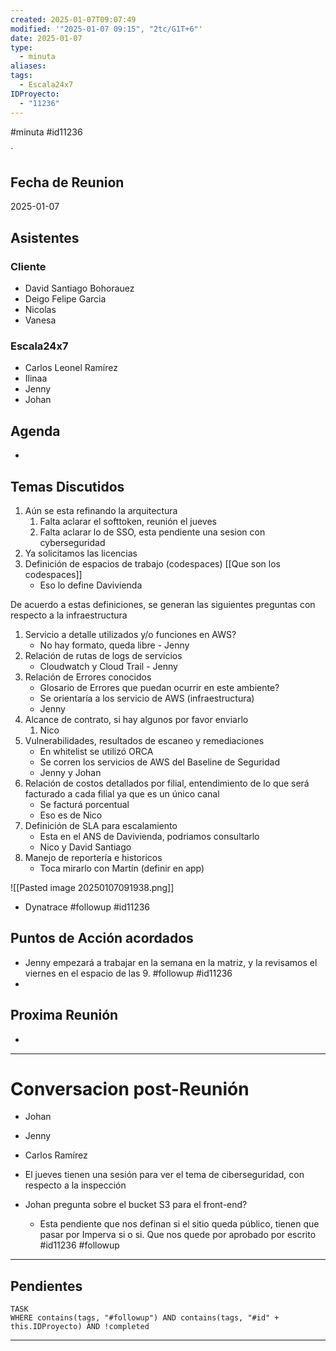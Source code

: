 ```yaml
---
created: 2025-01-07T09:07:49
modified: '"2025-01-07 09:15", "2tc/G1T+6"'
date: 2025-01-07
type:
  - minuta
aliases: 
tags:
  - Escala24x7
IDProyecto:
  - "11236"
---
```

#minuta 
#id11236

`


## Fecha de Reunion
2025-01-07

## Asistentes

### Cliente
* David Santiago Bohorauez
* Deigo Felipe Garcia 
* Nicolas
* Vanesa
### Escala24x7
- Carlos Leonel Ramírez
-  Ilinaa
- Jenny
- Johan

## Agenda
* 
## Temas Discutidos
1. Aún se esta refinando la arquitectura
	1. Falta aclarar el softtoken, reunión el jueves
	2. Falta aclarar lo de SSO, esta pendiente una sesion con cyberseguridad
2. Ya solicitamos las licencias
3. Definición de espacios de trabajo (codespaces) [[Que son los codespaces]]
	- Eso lo define Davivienda

De acuerdo a estas definiciones, se generan las siguientes preguntas con respecto a la infraestructura
1. Servicio a detalle utilizados y/o funciones en AWS?
	- No hay formato, queda libre - Jenny
2. Relación de rutas de logs de servicios
	-  Cloudwatch y Cloud Trail - Jenny
4. Relación de Errores conocidos
	- Glosario de Errores que puedan ocurrir en este ambiente?
	- Se orientaría a los servicio de AWS (infraestructura)
	- Jenny
5. Alcance de contrato, si hay algunos por favor enviarlo
	1. Nico
6. Vulnerabilidades, resultados de escaneo y remediaciones
	- En whitelist se utilizó ORCA
	- Se corren los servicios de AWS del Baseline de Seguridad
	- Jenny y Johan
7. Relación de costos detallados por filial, entendimiento de lo que será facturado a cada filial ya que es un único canal
	- Se facturá porcentual
	- Eso es de Nico
8. Definición de SLA para escalamiento
	- Esta en el ANS de Davivienda, podriamos consultarlo
	- Nico y David Santiago
9. Manejo de reportería e historicos
	- Toca mirarlo con Martín (definir en app)

![[Pasted image 20250107091938.png]]

- Dynatrace #followup #id11236 
## Puntos de Acción acordados
-  Jenny empezará a trabajar en la semana en la matriz, y la revisamos el viernes en el espacio de las 9. #followup #id11236
- 

## Proxima Reunión
*   

----
# Conversacion post-Reunión

 - Johan
 - Jenny
 - Carlos Ramírez

- El jueves tienen una sesión para ver el tema de ciberseguridad, con respecto a la inspección
- Johan pregunta sobre el bucket S3 para el front-end?
	- Esta pendiente que nos definan si el sitio queda público, tienen que pasar por Imperva si o si. Que nos quede por aprobado por escrito #id11236 #followup

--- 
## Pendientes

```dataview
TASK
WHERE contains(tags, "#followup") AND contains(tags, "#id" + this.IDProyecto) AND !completed
```

---
